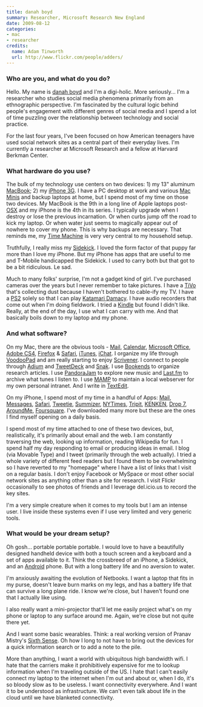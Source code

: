 ```yaml
---
title: danah boyd
summary: Researcher, Microsoft Research New England
date: 2009-08-12
categories:
- mac
- researcher
credits:
  name: Adam Tinworth
  url: http://www.flickr.com/people/adders/
---
```


### Who are you, and what do you do?

Hello. My name is [danah boyd](http://danah.org/ "Danah's website.") and I'm a digi-holic. More seriously... I'm a researcher who studies social media phenomena primarily from an ethnographic perspective. I'm fascinated by the cultural logic behind people's engagement with different genres of social media and I spend a lot of time puzzling over the relationship between technology and social practice.

For the last four years, I've been focused on how American teenagers have used social network sites as a central part of their everyday lives. I'm currently a researcher at Microsoft Research and a fellow at Harvard Berkman Center.

### What hardware do you use?

The bulk of my technology use centers on two devices: 1) my 13" aluminum [MacBook][]; 2) my [iPhone 3G][iphone-3g]. I have a PC desktop at work and various [Mac Minis][mac-mini] and backup laptops at home, but I spend most of my time on those two devices. My MacBook is the 9th in a long line of Apple laptops post-[OSX][macos] and my iPhone is the 4th in its series. I typically upgrade when I destroy or lose the previous incarnation. Or when curbs jump off the road to kick my laptop. Or when water just seems to magically appear out of nowhere to cover my phone. This is why backups are necessary. That reminds me, my [Time Machine][time-machine] is very very central to my household setup.

Truthfully, I really miss my [Sidekick][]. I loved the form factor of that puppy far more than I love my iPhone. But my iPhone has apps that are useful to me and T-Mobile handicapped the Sidekick. I used to carry both but that got to be a bit ridiculous. Le sad.

Much to many folks' surprise, I'm not a gadget kind of girl. I've purchased cameras over the years but I never remember to take pictures. I have a [TiVo][] that's collecting dust because I haven't bothered to cable-ify my TV. I have a [PS2][ps2] solely so that I can play [Katamari Damacy][katamari-damacy]. I have audio recorders that come out when I'm doing fieldwork. I tried a [Kindle][] but found I didn't like. Really, at the end of the day, I use what I can carry with me. And that basically boils down to my laptop and my phone.

### And what software?

On my Mac, there are the obvious tools - [Mail][mail], [Calendar][ical], [Microsoft Office][office], [Adobe CS4][creative-suite], [Firefox][] & [Safari][], [iTunes][], [iChat][]. I organize my life through [VoodooPad][] and am really starting to enjoy [Scrivener][]. I connect to people through [Adium][] and [TweetDeck][] and [Snak][]. I use [Bookends][] to organize research articles. I use [PandoraJam][] to explore new music and [Last.fm][] to archive what tunes I listen to. I use [MAMP][] to maintain a local webserver for my own personal intranet. And I write in [TextEdit][].

On my iPhone, I spend most of my time in a handful of Apps: [Mail][mail-ios], [Messages][messages-ios], [Safari][safari-ios], [Tweetie][tweetie-ios], [Summizer][summizer-ios], [NYTimes][nytimes-ios], [Tripit][tripit-ios], [KENKEN][kenken-ios], [Drop 7][drop7-ios], [AroundMe][aroundme-ios], [Foursquare][foursquare-ios]. I've downloaded many more but these are the ones I find myself opening on a daily basis.

I spend most of my time attached to one of these two devices, but, realistically, it's primarily about email and the web. I am constantly traversing the web, looking up information, reading Wikipedia for fun. I spend half my day responding to email or producing ideas in email. I blog (via Movable Type) and I tweet (primarily through the web actually). I tried a whole variety of different feed readers but I found them to be overwhelming so I have reverted to my "homepage" where I have a list of links that I visit on a regular basis. I don't enjoy Facebook or MySpace or most other social network sites as anything other than a site for research. I visit Flickr occasionally to see photos of friends and I leverage del.icio.us to record the key sites.

I'm a very simple creature when it comes to my tools but I am an intense user. I live inside these systems even if I use very limited and very generic tools.

### What would be your dream setup?

Oh gosh... portable portable portable. I would love to have a beautifully designed handheld device with both a touch screen and a keyboard and a set of apps available to it. Think the crossbreed of an iPhone, a Sidekick, and an [Android][] phone. But with a long battery life and no aversion to water.

I'm anxiously awaiting the evolution of Netbooks. I want a laptop that fits in my purse, doesn't leave burn marks on my legs, and has a battery life that can survive a long plane ride. I know we're close, but I haven't found one that I actually like using.

I also really want a mini-projector that'll let me easily project what's on my phone or laptop to any surface around me. Again, we're close but not quite there yet.

And I want some basic wearables. Think: a real working version of Pranav Mistry's [Sixth Sense](http://www.pranavmistry.com/projects/sixthsense/ "A 'wearable gesture interface'."). Oh how I long to not have to bring out the devices for a quick information search or to add a note to the pile.

More than anything, I want a world with ubiquitous high bandwidth wifi. I hate that the carriers make it prohibitively expensive for me to lookup information when I'm traveling outside of the US. I hate that I can't easily connect my laptop to the internet when I'm out and about or, when I do, it's so bloody slow as to be useless. I want connectivity everywhere. And I want it to be understood as infrastructure. We can't even talk about life in the cloud until we have blanketed connectivity.

[mamp]: windows/ "A one-click Mac solution for Apache, MySQL, PHP."

[adium]: https://en.wikipedia.org/wiki/Adium "A multi-protocol chat application for the Mac."
[android]: https://developers.google.com/android/?csw=1 "A mobile phone platform."
[aroundme-ios]: http://www.aroundmeapp.com/ "An iPhone app to give you information on your current surroundings."
[bookends]: https://www.sonnysoftware.com/bookends-for-mac "A reference manager for the Mac."
[creative-suite]: https://www.adobe.com/creativecloud.html "A collection of design tools."
[drop7-ios]: https://apps.apple.com/us/app/drop7-by-zynga/id425245634 "An addictive puzzle game for the iPhone."
[firefox]: https://www.mozilla.org/en-US/firefox/new/ "A cross-platform open-source web browser."
[foursquare-ios]: https://apps.apple.com/us/app/foursquare/id306934924 "An iPhone client for the social location game."
[ical]: https://en.wikipedia.org/wiki/Calendar_(Apple) "The calendar software included with macOS."
[ichat]: https://en.wikipedia.org/wiki/IChat "An AIM/Jabber client included with Mac OS X."
[iphone-3g]: https://en.wikipedia.org/wiki/IPhone_3G "A smartphone."
[itunes]: https://www.apple.com/itunes/ "A jukebox application and online store."
[katamari-damacy]: https://katamaridamacy.jp/ "A third-person puzzle adventure game."
[kenken-ios]: https://apps.apple.com/us/app/kenken-premium-edition/id485694706 "A number-based puzzle game for the iPhone."
[kindle]: http://web.archive.org/web/20230315012831/http://www.amazon.com/Kindle-Ereader-ebook-reader/dp/B007HCCNJU/ "A digital book reader."
[last.fm]: https://www.last.fm/ "An online radio/tool for tracking your listening habits."
[mac-mini]: https://www.apple.com/mac-mini/ "A small desktop computer."
[macbook]: https://en.wikipedia.org/wiki/MacBook "A laptop."
[macos]: https://en.wikipedia.org/wiki/MacOS "An operating system for Mac hardware."
[mail-ios]: https://www.apple.com/ios/ios-16/ "A mail client included with iOS."
[mail]: https://en.wikipedia.org/wiki/Mail_(application) "The default Mac OS X mail client."
[mamp]: https://www.mamp.info/en/mamp/mac/ "A one-click Mac solution for Apache, MySQL, PHP."
[messages-ios]: https://support.apple.com/messages "A messaging app."
[nytimes-ios]: https://apps.apple.com/us/app/nytimes/id284862083 "An iPhone app to grab the latest news from the newspaper."
[office]: https://www.microsoft.com/en-us/microsoft-365 "An office productivity suite."
[pandorajam]: http://web.archive.org/web/20160504090737/http://osx.iusethis.com/app/pandorajam "Mac software for recording, tagging and sharing music from Pandora."
[ps2]: https://en.wikipedia.org/wiki/PS_2 "A gaming console."
[safari-ios]: https://en.wikipedia.org/wiki/Safari_(web_browser)#iOS-specific_features "A web browser included with iOS."
[safari]: https://www.apple.com/safari/ "A fast web browser."
[scrivener]: http://web.archive.org/web/20190626125457/http://www.literatureandlatte.com:80/scrivener.php? "A Mac text editor aimed at writers."
[sidekick]: http://web.archive.org/web/20230208143654/https://www.t-mobile.com/brand/sidekick "A line of smartphones."
[snak]: http://www.snak.com/ "An IRC client for the Mac."
[summizer-ios]: https://apps.apple.com/us/app/summizer-realtime-search-for/id376197635 "A Twitter search/trend app for the iPhone."
[textedit]: http://web.archive.org/web/20200525165141/https://support.apple.com/en-us/HT2523 "A text editor included with Mac OS X."
[time-machine]: https://en.wikipedia.org/wiki/Time_Machine_(Mac_OS) "Backup software for the masses, included with Mac OS X 10.5."
[tivo]: http://web.archive.org/web/20230706210923/https://business.tivo.com/jp/ "A digital TV recording system."
[tripit-ios]: http://web.archive.org/web/20230706191117/https://www.tripit.com/web/download "An iPhone client for the trip sharing service."
[tweetdeck]: https://about.twitter.com/en/products/tweetdeck "A multi-column Twitter client."
[tweetie-ios]: https://en.wikipedia.org/wiki/Tweetie "A Twitter client."
[voodoopad]: http://web.archive.org/web/20190128001214/https://plausible.coop/voodoopad "Personal wiki software for the Mac."
